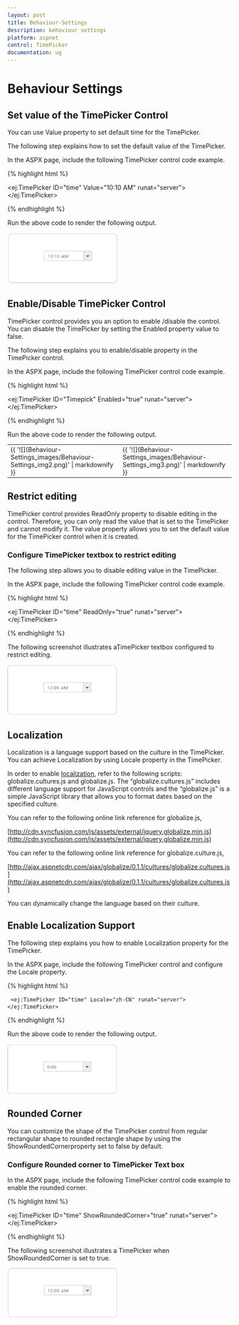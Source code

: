 ```yaml
---
layout: post
title: Behaviour-Settings
description: behaviour settings
platform: aspnet
control: TimePicker
documentation: ug
---
```


# Behaviour Settings

## Set value of the TimePicker Control

You can use Value property to set default time for the TimePicker.

The following step explains how to set the default value of the TimePicker.

In the ASPX page, include the following TimePicker control code example.



{% highlight html %}

  <ej:TimePicker ID="time" Value="10:10 AM" runat="server"></ej:TimePicker>



{% endhighlight %}



Run the above code to render the following output.

 ![](Behaviour-Settings_images/Behaviour-Settings_img1.png) 



## Enable/Disable TimePicker Control

TimePicker control provides you an option to enable /disable the control. You can disable the TimePicker by setting the Enabled property value to false.

The following step explains you to enable/disable property in the TimePicker control.

In the ASPX page, include the following TimePicker control code example.



{% highlight html %}

<ej:TimePicker ID="Timepick" Enabled="true" runat="server"></ej:TimePicker>



{% endhighlight %}



Run the above code to render the following output.


<table>
<tr>
<td>
{{ '![](Behaviour-Settings_images/Behaviour-Settings_img2.png)' | markdownify }}
</td><td>
{{ '![](Behaviour-Settings_images/Behaviour-Settings_img3.png)' | markdownify }}
</td></tr>
</table>

## Restrict editing

TimePicker control provides ReadOnly property to disable editing in the control. Therefore, you can only read the value that is set to the TimePicker and cannot modify it. The value property allows you to set the default value for the TimePicker control when it is created.

### Configure TimePicker textbox to restrict editing

The following step allows you to disable editing value in the TimePicker.

In the ASPX page, include the following TimePicker control code example.



{% highlight html %}

  <ej:TimePicker ID="time" ReadOnly="true" runat="server"></ej:TimePicker>



{% endhighlight %}



The following screenshot illustrates aTimePicker textbox configured to restrict editing.

![](Behaviour-Settings_images/Behaviour-Settings_img4.png) 



## Localization

Localization is a language support based on the culture in the TimePicker. You can achieve Localization by using Locale property in the TimePicker.

In order to enable [localization](http://docs.syncfusion.com/js), refer to the following scripts: globalize.cultures.js and globalize.js. The “globalize.cultures.js” includes different language support for JavaScript controls and the “globalize.js” is a simple JavaScript library that allows you to format dates based on the specified culture.

You can refer to the following online link reference for globalize.js,

[http://cdn.syncfusion.com/js/assets/external/jquery.globalize.min.js](http://cdn.syncfusion.com/js/assets/external/jquery.globalize.min.js)

You can refer to the following online link reference for globalize.culture.js,

[http://ajax.aspnetcdn.com/ajax/globalize/0.1.1/cultures/globalize.cultures.js](http://ajax.aspnetcdn.com/ajax/globalize/0.1.1/cultures/globalize.cultures.js)

You can dynamically change the language based on their culture.

## Enable Localization Support

The following step explains you how to enable Localization property for the TimePicker.

In the ASPX page, include the following TimePicker control and configure the Locale property.



{% highlight html %}

     <ej:TimePicker ID="time" Locale="zh-CN" runat="server"></ej:TimePicker>



{% endhighlight %}



Run the above code to render the following output.

![](Behaviour-Settings_images/Behaviour-Settings_img5.png) 



## Rounded Corner

You can customize the shape of the TimePicker control from regular rectangular shape to rounded rectangle shape by using the ShowRoundedCornerproperty set to false by default.

### Configure Rounded corner to TimePicker Text box

In the ASPX page, include the following TimePicker control code example to enable the rounded corner.

{% highlight html %}



<ej:TimePicker ID="time" ShowRoundedCorner="true" runat="server"> </ej:TimePicker>



{% endhighlight %}



The following screenshot illustrates a TimePicker when ShowRoundedCorner is set to true.



![](Behaviour-Settings_images/Behaviour-Settings_img6.png) 



